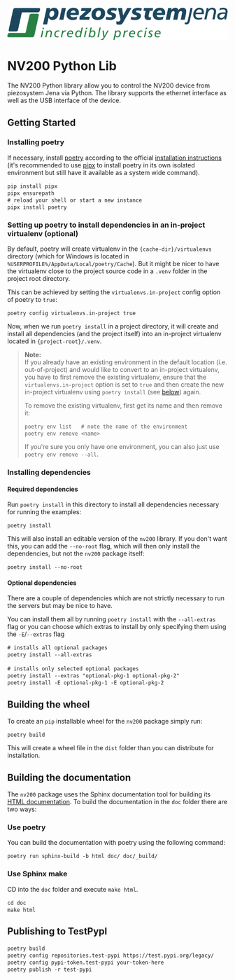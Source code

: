 ![logo](doc/_static/piezosystem_logo.svg)

# NV200 Python Lib

The NV200 Python library allow you to control the NV200 device from piezosystem Jena
via Python. The library supports the ethernet interface as well as the
USB interface of the device.

## Getting Started

### Installing poetry

If necessary, install [poetry] according to the official [installation instructions](https://python-poetry.org/docs/#installation) 
(it's recommended to use [pipx](https://github.com/pypa/pipx) to install poetry in its own isolated environment but still have
it available as a system wide command).

```shell
pip install pipx
pipx ensurepath
# reload your shell or start a new instance
pipx install poetry
```

### Setting up poetry to install dependencies in an in-project virtualenv (optional)

By default, poetry will create virtualenv in the `{cache-dir}/virtualenvs` directory 
(which for Windows is located in `%USERPROFILE%/AppData/Local/poetry/Cache`).
But it might be nicer to have the virtualenv close to the project source code in a 
`.venv` folder in the project root directory.

This can be achieved by setting the `virtualenvs.in-project` config option of poetry to `true`:

```shell
poetry config virtualenvs.in-project true
```

Now, when we run `poetry install` in a project directory, it will create and install all dependencies 
(and the project itself) into an in-project virtualenv located in `{project-root}/.venv`.

> **Note:**  
> If you already have an existing environment in the default location (i.e. out-of-project) and would like to convert to an in-project virtualenv, you have to first remove the existing virtualenv, ensure that the `virtualenvs.in-project` option is set to `true` and then create the new in-project virtualenv using `poetry install` (see [below](#installing-dependencies)) again.
> 
> To remove the existing virtualenv, first get its name and then remove it:
> 
> ```shell
> poetry env list   # note the name of the environment
> poetry env remove <name>
> ```
> 
> If you're sure you only have one environment, you can also just use `poetry env remove --all`.

### Installing dependencies

#### Required dependencies

Run `poetry install` in this directory to install all dependencies necessary for running the 
examples:

```shell
poetry install
```

This will also install an editable version of the `nv200` library. If you don't want this, you can add the `--no-root` flag, which will then only install the dependencies, but not the `nv200` package itself:

```shell
poetry install --no-root
```


#### Optional dependencies

There are a couple of dependencies which are not strictly necessary to run the servers but may be nice to have.

You can install them all by running `poetry install` with the `--all-extras` flag or you can choose which extras to install by only specifying them using the `-E`/`--extras` flag

```shell
# installs all optional packages
poetry install --all-extras

# installs only selected optional packages
poetry install --extras "optional-pkg-1 optional-pkg-2"
poetry install -E optional-pkg-1 -E optional-pkg-2
```

## Building the wheel

To create an `pip` installable wheel for the `nv200` package simply run:

```shell
poetry build
```

This will create a wheel file in the `dist` folder than you can distribute for installation.

## Building the documentation

The `nv200` package uses the Sphinx documentation tool for building its [HTML documentation](doc/_build/html/index.html). To build the documentation in the `doc` folder there are two ways:

### Use poetry

You can build the documentation with poetry using the following command:

```shell
poetry run sphinx-build -b html doc/ doc/_build/
```

### Use Sphinx make

CD into the `doc` folder and execute `make html`.

```shell
cd doc
make html
```

[poetry]: https://python-poetry.org/


## Publishing to TestPypI

```shell
poetry build
poetry config repositories.test-pypi https://test.pypi.org/legacy/
poetry config pypi-token.test-pypi your-token-here
poetry publish -r test-pypi
```